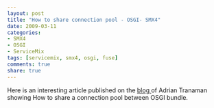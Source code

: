 ```yaml
---
layout: post
title: "How to share connection pool - OSGI- SMX4"
date: 2009-03-11
categories:
- SMX4
- OSGI
- ServiceMix
tags: [servicemix, smx4, osgi, fuse]
comments: true
share: true
---
```


Here is an interesting article published on the
<a href="http://trenaman.blogspot.com/2008/12/how-to-share-single-jdbc-pool-across.html">blog </a>of Adrian Tranaman showing How to share a connection pool between OSGI bundle.